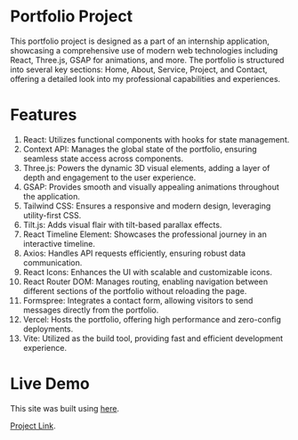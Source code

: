 
# Portfolio Project
This portfolio project is designed as a part of an internship application, showcasing a comprehensive use of modern web technologies including React, Three.js, GSAP for animations, and more. The portfolio is structured into several key sections: Home, About, Service, Project, and Contact, offering a detailed look into my professional capabilities and experiences.

# Features
1. React: Utilizes functional components with hooks for state management.
2. Context API: Manages the global state of the portfolio, ensuring seamless state access across components.
3. Three.js: Powers the dynamic 3D visual elements, adding a layer of depth and engagement to the user experience.
4. GSAP: Provides smooth and visually appealing animations throughout the application.
5. Tailwind CSS: Ensures a responsive and modern design, leveraging utility-first CSS.
6. Tilt.js: Adds visual flair with tilt-based parallax effects.
7. React Timeline Element: Showcases the professional journey in an interactive timeline.
8. Axios: Handles API requests efficiently, ensuring robust data communication.
9. React Icons: Enhances the UI with scalable and customizable icons.
10. React Router DOM: Manages routing, enabling navigation between different sections of the portfolio without reloading the page.
11. Formspree: Integrates a contact form, allowing visitors to send messages directly from the portfolio.
12. Vercel: Hosts the portfolio, offering high performance and zero-config deployments.
13. Vite: Utilized as the build tool, providing fast and efficient development experience.


# Live Demo
This site was built using [here](https://portfolio-assignment-tawny.vercel.app/).




[Project Link](https://github.com/Sh-karan27/Portfolio-Assignment).
